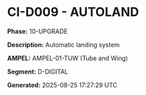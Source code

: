 # CI-D009 - AUTOLAND

**Phase:** 10-UPGRADE

**Description:** Automatic landing system

**AMPEL:** AMPEL-01-TUW (Tube and Wing)

**Segment:** D-DIGITAL

**Generated:** 2025-08-25 17:27:29 UTC
